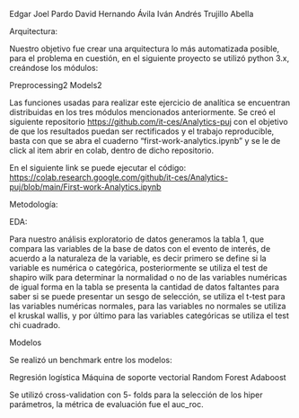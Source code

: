Edgar Joel Pardo 
David Hernando Ávila
Iván Andrés Trujillo Abella


Arquitectura:

Nuestro objetivo fue crear una arquitectura lo más automatizada posible, para el problema en cuestión,  en  el siguiente proyecto se utilizó python 3.x, creándose los módulos:

Preprocessing2
Models2

Las funciones usadas para realizar este ejercicio de analítica se encuentran distribuidas en los tres módulos mencionados anteriormente. Se creó el siguiente repositorio https://github.com/it-ces/Analytics-puj con el objetivo de que los resultados puedan ser rectificados y el trabajo reproducible, basta con que  se abra el cuaderno “first-work-analytics.ipynb” y se le de click al item abrir en colab, dentro de dicho repositorio. 

En el siguiente  link se puede ejecutar el código:
https://colab.research.google.com/github/it-ces/Analytics-puj/blob/main/First-work-Analytics.ipynb 


Metodología:


EDA: 

Para nuestro análisis exploratorio de datos generamos la tabla 1, que compara las variables de la base de datos con el evento de interés, de acuerdo a la naturaleza de la variable, es decir primero se define si la variable es numérica o categórica, posteriormente se utiliza el test de shapiro wilk para determinar la normalidad o no de las variables numéricas de igual forma en la tabla se presenta la cantidad de datos faltantes para saber si se puede presentar un sesgo de selección, se utiliza el t-test para las variables numéricas normales, para las variables no normales se utiliza el kruskal wallis, y por último para las variables categóricas se utiliza el test chi cuadrado.

Modelos

Se realizó un benchmark entre los modelos:

Regresión logística
Máquina de soporte vectorial
Random Forest
Adaboost


Se utilizó cross-validation  con 5- folds para la selección de los hiper parámetros, la métrica de evaluación fue el auc_roc.



